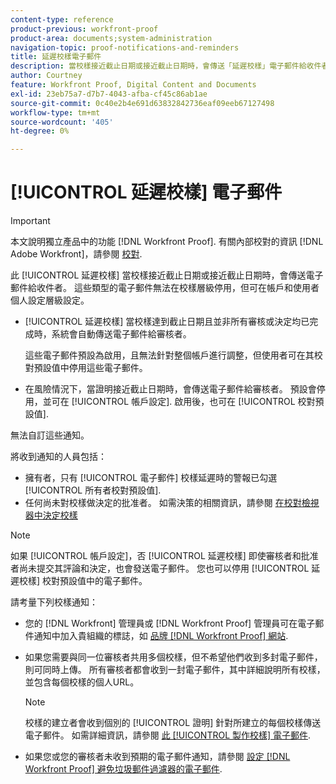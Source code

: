 ```yaml
---
content-type: reference
product-previous: workfront-proof
product-area: documents;system-administration
navigation-topic: proof-notifications-and-reminders
title: 延遲校樣電子郵件
description: 當校樣接近截止日期或接近截止日期時，會傳送「延遲校樣」電子郵件給收件者。 這些類型的電子郵件無法在校樣層級停用，但可在帳戶和使用者個人設定層級設定。
author: Courtney
feature: Workfront Proof, Digital Content and Documents
exl-id: 23eb75a7-d7b7-4043-afba-cf45c86ab1ae
source-git-commit: 0c40e2b4e691d63832842736eaf09eeb67127498
workflow-type: tm+mt
source-wordcount: '405'
ht-degree: 0%

---
```


# [!UICONTROL 延遲校樣] 電子郵件

>[!IMPORTANT]
>
>本文說明獨立產品中的功能 [!DNL Workfront Proof]. 有關內部校對的資訊 [!DNL Adobe Workfront]，請參閱 [校對](../../../review-and-approve-work/proofing/proofing.md).

此 [!UICONTROL 延遲校樣] 當校樣接近截止日期或接近截止日期時，會傳送電子郵件給收件者。 這些類型的電子郵件無法在校樣層級停用，但可在帳戶和使用者個人設定層級設定。

* [!UICONTROL 延遲校樣] 當校樣達到截止日期且並非所有審核或決定均已完成時，系統會自動傳送電子郵件給審核者。

   這些電子郵件預設為啟用，且無法針對整個帳戶進行調整，但使用者可在其校對預設值中停用這些電子郵件。

* 在風險情況下，當證明接近截止日期時，會傳送電子郵件給審核者。 預設會停用，並可在 [!UICONTROL 帳戶設定]. 啟用後，也可在 [!UICONTROL 校對預設值].

無法自訂這些通知。

將收到通知的人員包括：

* 擁有者，只有 [!UICONTROL 電子郵件] 校樣延遲時的警報已勾選 [!UICONTROL 所有者校對預設值].
* 任何尚未對校樣做決定的批准者。 如需決策的相關資訊，請參閱 [在校對檢視器中決定校樣](../../../review-and-approve-work/proofing/reviewing-proofs-within-workfront/make-a-decision-on-a-proof/make-decisions-on-proof.md)

>[!NOTE]
>
>如果 [!UICONTROL 帳戶設定]，否 [!UICONTROL 延遲校樣] 即使審核者和批准者尚未提交其評論和決定，也會發送電子郵件。 您也可以停用 [!UICONTROL 延遲校樣] 校對預設值中的電子郵件。

請考量下列校樣通知：

* 您的 [!DNL Workfront] 管理員或 [!DNL Workfront Proof] 管理員可在電子郵件通知中加入貴組織的標誌，如 [品牌 [!DNL Workfront Proof] 網站](../../../workfront-proof/wp-acct-admin/branding/brand-wp-site.md).
* 如果您需要與同一位審核者共用多個校樣，但不希望他們收到多封電子郵件，則可同時上傳。 所有審核者都會收到一封電子郵件，其中詳細說明所有校樣，並包含每個校樣的個人URL。

   >[!NOTE]
   >
   >校樣的建立者會收到個別的 [!UICONTROL 證明] 針對所建立的每個校樣傳送電子郵件。 如需詳細資訊，請參閱 [此 [!UICONTROL 製作校樣] 電子郵件](../../../workfront-proof/wp-emailsntfctns/proof-notifications-and-reminders/proof-made-email.md).

* 如果您或您的審核者未收到預期的電子郵件通知，請參閱  [設定 [!DNL Workfront Proof] 避免垃圾郵件過濾器的電子郵件](../../../workfront-proof/wp-emailsntfctns/avoiding-spam-filters/configure-wp-emails-avoid-spam-filters.md).
